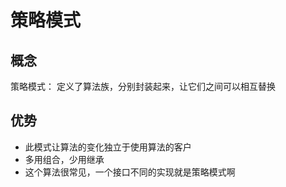 # 策略模式
## 概念
策略模式： 定义了算法族，分别封装起来，让它们之间可以相互替换
## 优势
*   此模式让算法的变化独立于使用算法的客户
* 多用组合，少用继承
*  这个算法很常见，一个接口不同的实现就是策略模式啊
